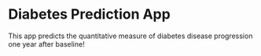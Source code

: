 # Diabetes Prediction App

This app predicts the quantitative measure of diabetes disease progression one year after baseline!

